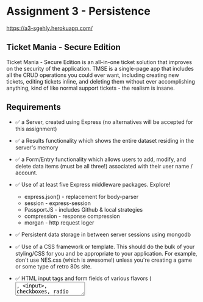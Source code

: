 # Assignment 3 - Persistence

https://a3-sgehly.herokuapp.com/

## Ticket Mania - Secure Edition

Ticket Mania - Secure Edition is an all-in-one ticket solution that improves on the security of the application. TMSE is a single-page app that includes all the CRUD operations you could ever want, including creating new tickets, editing tickets inline, and deleting them without ever accomplishing anything, kind of like normal support tickets - the realism is insane.

## Requirements

- ✅ a Server, created using Express (no alternatives will be accepted for this assignment)
- ✅ a Results functionality which shows the entire dataset residing in the server's memory
- ✅ a Form/Entry functionality which allows users to add, modify, and delete data items (must be all three!) associated with their user name / account.

- ✅ Use of at least five Express middleware packages. Explore!

  - express.json() - replacement for body-parser
  - session - express-session
  - PassportJS - includes Github & local strategies
  - compression - response compression
  - morgan - http request loger

- ✅ Persistent data storage in between server sessions using mongodb
- ✅ Use of a CSS framework or template. This should do the bulk of your styling/CSS for you and be appropriate to your application. For example, don't use NES.css (which is awesome!) unless you're creating a game or some type of retro 80s site.

- ✅ HTML input tags and form fields of various flavors (<textarea>, <input>, checkboxes, radio buttons etc.)

  - Uses textareas and inputs.

- ✅ HTML that can display all data for a particular authenticated user.

- ✅ CSS styling should primarily be provided by your chosen template/framework.

- ✅ At minimum, a small amount of front-end JavaScript to get / fetch data from the server. See the previous assignment for reference.

- ✅ A server using Express, at least five pieces of Express middleware, and a persistent database (mongodb).

## Technical Achievements

- ✅ Implement OAuth authentication, perhaps with a library like passport.js.

  - Github supported

- ✅ Instead of Glitch, host your site on a different service like Heroku or Digital Ocean. Make sure to describe this a bit in your README. What was better about using the service you chose as compared to Glitch? What (if anything) was worse?
  - I chose Heroku as the cold boot times are a lot better than Glitch, I like the UIX of Heroku, more, it has an automatic import from GitHub on every push, and because I wanted the points. Glitch is more suited for playground stuff IMO, it's a pain to mirror a dev environment.
